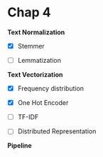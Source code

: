# Chap 4

**Text Normalization**

- [X] Stemmer
- [ ] Lemmatization


**Text Vectorization**

- [X] Frequency distribution
- [X] One Hot Encoder
- [ ] TF-IDF
- [ ] Distributed Representation


**Pipeline**

